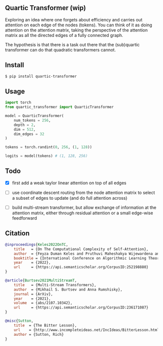 ## Quartic Transformer (wip)

Exploring an idea where one forgets about efficiency and carries out attention on each edge of the nodes (tokens). You can think of it as doing attention on the attention matrix, taking the perspective of the attention matrix as all the directed edges of a fully connected graph.

The hypothesis is that there is a task out there that the (sub)quartic transformer can do that quadratic transformers cannot.

## Install

```bash
$ pip install quartic-transformer
```

## Usage

```python
import torch
from quartic_transformer import QuarticTransformer

model = QuarticTransformer(
    num_tokens = 256,
    depth = 2,
    dim = 512,
    dim_edges = 32
)

tokens = torch.randint(0, 256, (1, 128))

logits = model(tokens) # (1, 128, 256)
```

## Todo

- [x] first add a weak taylor linear attention on top of all edges

- [ ] use coordinate descent routing from the node attention matrix to select a subset of edges to update (and do full attention across)

- [ ] build multi-stream transformer, but allow exchange of information at the attention matrix, either through residual attention or a small edge-wise feedforward

## Citation

```bibtex
@inproceedings{Keles2022OnTC,
    title   = {On The Computational Complexity of Self-Attention},
    author  = {Feyza Duman Keles and Pruthuvi Maheshakya Wijewardena and Chinmay Hegde},
    booktitle = {International Conference on Algorithmic Learning Theory},
    year    = {2022},
    url     = {https://api.semanticscholar.org/CorpusID:252198880}
}
```

```bibtex
@article{Burtsev2021MultiStreamT,
    title   = {Multi-Stream Transformers},
    author  = {Mikhail S. Burtsev and Anna Rumshisky},
    journal = {ArXiv},
    year    = {2021},
    volume  = {abs/2107.10342},
    url     = {https://api.semanticscholar.org/CorpusID:236171087}
}
```

```bibtex
@misc{Sutton,
    title  = {The Bitter Lesson},
    url    = {http://www.incompleteideas.net/IncIdeas/BitterLesson.html},
    author = {Sutton, Rich}
}
```
